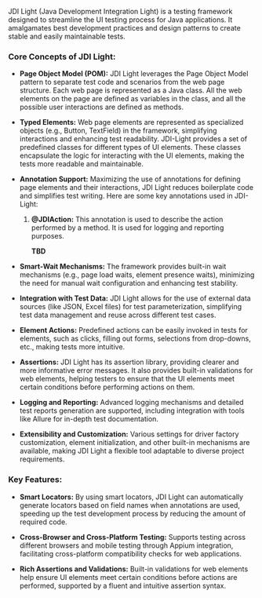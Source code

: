 JDI Light (Java Development Integration Light) is a testing framework designed to streamline the UI testing process for Java applications. It amalgamates best development practices and design patterns to create stable and easily maintainable tests. 
### **Core Concepts of JDI Light:**

- **Page Object Model (POM):** JDI Light leverages the Page Object Model pattern to separate test code and scenarios from the web page structure. Each web page is represented as a Java class. All the web elements on the page are defined as variables in the class, and all the possible user interactions are defined as methods.

- **Typed Elements:** Web page elements are represented as specialized objects (e.g., Button, TextField) in the framework, simplifying interactions and enhancing test readability. JDI-Light provides a set of predefined classes for different types of UI elements. These classes encapsulate the logic for interacting with the UI elements, making the tests more readable and maintainable.

- **Annotation Support:** Maximizing the use of annotations for defining page elements and their interactions, JDI Light reduces boilerplate code and simplifies test writing. Here are some key annotations used in JDI-Light:


    1. **@JDIAction:** This annotation is used to describe the action performed by a method. It is used for logging and reporting purposes.

        **TBD**



- **Smart-Wait Mechanisms:** The framework provides built-in wait mechanisms (e.g., page load waits, element presence waits), minimizing the need for manual wait configuration and enhancing test stability.

- **Integration with Test Data:** JDI Light allows for the use of external data sources (like JSON, Excel files) for test parameterization, simplifying test data management and reuse across different test cases.

- **Element Actions:** Predefined actions can be easily invoked in tests for elements, such as clicks, filling out forms, selections from drop-downs, etc., making tests more intuitive. 

- **Assertions:** JDI Light has its assertion library, providing clearer and more informative error messages. It also provides built-in validations for web elements, helping testers to ensure that the UI elements meet certain conditions before performing actions on them.

- **Logging and Reporting:** Advanced logging mechanisms and detailed test reports generation are supported, including integration with tools like Allure for in-depth test documentation.

- **Extensibility and Customization:** Various settings for driver factory customization, element initialization, and other built-in mechanisms are available, making JDI Light a flexible tool adaptable to diverse project requirements.

### **Key Features:**

- **Smart Locators:** By using smart locators, JDI Light can automatically generate locators based on field names when annotations are used, speeding up the test development process by reducing the amount of required code.

- **Cross-Browser and Cross-Platform Testing:** Supports testing across different browsers and mobile testing through Appium integration, facilitating cross-platform compatibility checks for web applications.

- **Rich Assertions and Validations:** Built-in validations for web elements help ensure UI elements meet certain conditions before actions are performed, supported by a fluent and intuitive assertion syntax.
